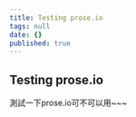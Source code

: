 ```yaml
---
title: Testing prose.io
tags: null
date: {}
published: true
---
```


## Testing prose.io
測試一下prose.io可不可以用~~~
